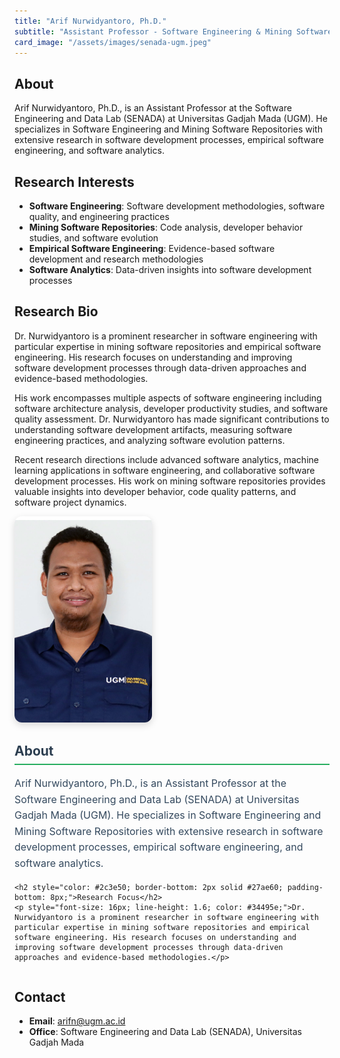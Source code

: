 ```yaml
---
title: "Arif Nurwidyantoro, Ph.D."
subtitle: "Assistant Professor - Software Engineering & Mining Software Repositories"
card_image: "/assets/images/senada-ugm.jpeg"
---
```


## About

Arif Nurwidyantoro, Ph.D., is an Assistant Professor at the Software Engineering and Data Lab (SENADA) at Universitas Gadjah Mada (UGM). He specializes in Software Engineering and Mining Software Repositories with extensive research in software development processes, empirical software engineering, and software analytics.

## Research Interests

- **Software Engineering**: Software development methodologies, software quality, and engineering practices
- **Mining Software Repositories**: Code analysis, developer behavior studies, and software evolution
- **Empirical Software Engineering**: Evidence-based software development and research methodologies
- **Software Analytics**: Data-driven insights into software development processes

## Research Bio

Dr. Nurwidyantoro is a prominent researcher in software engineering with particular expertise in mining software repositories and empirical software engineering. His research focuses on understanding and improving software development processes through data-driven approaches and evidence-based methodologies.

His work encompasses multiple aspects of software engineering including software architecture analysis, developer productivity studies, and software quality assessment. Dr. Nurwidyantoro has made significant contributions to understanding software development artifacts, measuring software engineering practices, and analyzing software evolution patterns.

Recent research directions include advanced software analytics, machine learning applications in software engineering, and collaborative software development processes. His work on mining software repositories provides valuable insights into developer behavior, code quality patterns, and software project dynamics.

<div style="display: flex; gap: 30px; margin-bottom: 30px; flex-wrap: wrap;">
  <div style="flex: 0 0 220px;">
    <img src="/assets/images/people/AN.jpg" alt="Arif Nurwidyantoro, Ph.D." style="width: 100%; border-radius: 12px; box-shadow: 0 4px 12px rgba(0,0,0,0.15);" />
  </div>
  <div style="flex: 1; min-width: 300px;">
    <h2 style="color: #2c3e50; margin-top: 0; border-bottom: 2px solid #27ae60; padding-bottom: 8px;">About</h2>
    <p style="font-size: 16px; line-height: 1.6; color: #34495e;">Arif Nurwidyantoro, Ph.D., is an Assistant Professor at the Software Engineering and Data Lab (SENADA) at Universitas Gadjah Mada (UGM). He specializes in Software Engineering and Mining Software Repositories with extensive research in software development processes, empirical software engineering, and software analytics.</p>
    
    <h2 style="color: #2c3e50; border-bottom: 2px solid #27ae60; padding-bottom: 8px;">Research Focus</h2>
    <p style="font-size: 16px; line-height: 1.6; color: #34495e;">Dr. Nurwidyantoro is a prominent researcher in software engineering with particular expertise in mining software repositories and empirical software engineering. His research focuses on understanding and improving software development processes through data-driven approaches and evidence-based methodologies.</p>
  </div>
</div>

## Contact

- **Email**: arifn@ugm.ac.id
- **Office**: Software Engineering and Data Lab (SENADA), Universitas Gadjah Mada